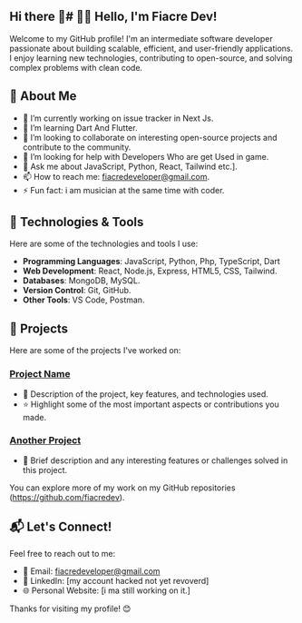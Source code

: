 ## Hi there 👋# 👨‍💻 Hello, I'm Fiacre Dev!

Welcome to my GitHub profile! I'm an intermediate software developer passionate about building scalable, efficient, and user-friendly applications. I enjoy learning new technologies, contributing to open-source, and solving complex problems with clean code.

## 🚀 About Me

- 🔭 I’m currently working on issue tracker in Next Js.
- 🌱 I’m learning Dart And Flutter.
- 👯 I’m looking to collaborate on interesting open-source projects and contribute to the community.
- 🤔 I’m looking for help with Developers Who are get Used in game.
- 💬 Ask me about JavaScript, Python, React, Tailwind etc.].
- 📫 How to reach me: fiacredeveloper@gmail.com.
- ⚡ Fun fact: i am musician at the same time with coder.

## 🔧 Technologies & Tools

Here are some of the technologies and tools I use:

- **Programming Languages**: JavaScript, Python, Php, TypeScript, Dart
- **Web Development**: React, Node.js, Express, HTML5, CSS, Tailwind.
- **Databases**: MongoDB, MySQL.
- **Version Control**: Git, GitHub.
- **Other Tools**: VS Code, Postman.

## 🌟 Projects

Here are some of the projects I've worked on:

### [Project Name](link-to-repo)
- 📝 Description of the project, key features, and technologies used.
- ⭐️ Highlight some of the most important aspects or contributions you made.

### [Another Project](link-to-repo)
- 📝 Brief description and any interesting features or challenges solved in this project.

You can explore more of my work on my GitHub repositories (https://github.com/fiacredev).

## 📬 Let's Connect!

Feel free to reach out to me:

- 📧 Email: fiacredeveloper@gmail.com
- 💼 LinkedIn: [my account hacked not yet revoverd]
- 🌐 Personal Website: [i ma still working on it.]

Thanks for visiting my profile! 😊


